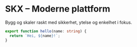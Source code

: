 # SKX – Moderne plattform

Bygg og skaler raskt med sikkerhet, ytelse og enkelhet i fokus.

```ts
export function hello(name: string) {
  return `Hei, ${name}!`;
}
```

